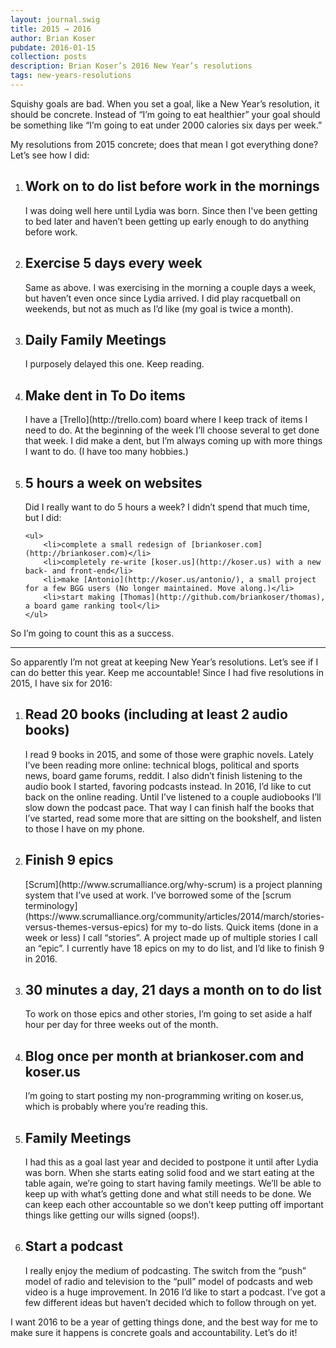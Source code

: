 ```yaml
---
layout: journal.swig
title: 2015 → 2016
author: Brian Koser
pubdate: 2016-01-15
collection: posts
description: Brian Koser’s 2016 New Year’s resolutions
tags: new-years-resolutions
---
```


Squishy goals are bad. When you set a goal, like a New Year’s resolution, it should be concrete. Instead of “I’m going to eat healthier” your goal should be something like “I’m going to eat under 2000 calories six days per week.” 

My resolutions from 2015 concrete; does that mean I got everything done? Let’s see how I did:

<ol>
<li>
    <h2>Work on to do list before work in the mornings</h2>
    I was doing well here until Lydia was born. Since then I've been getting to bed later and haven’t been getting up early enough to do anything before work.
</li>

<li>
    <h2>Exercise 5 days every week</h2>
    Same as above. I was exercising in the morning a couple days a week, but haven’t even once since Lydia arrived. I did play racquetball on weekends, but not as much as I’d like (my goal is twice a month).
</li>

<li>
    <h2>Daily Family Meetings</h2>
    I purposely delayed this one. Keep reading.
</li>

<li>
    <h2>Make dent in To Do items</h2>
    I have a [Trello](http://trello.com) board where I keep track of items I need to do. At the beginning of the week I’ll choose several to get done that week. I did make a dent, but I’m always coming up with more things I want to do. (I have too many hobbies.)
</li>

<li>
    <h2>5 hours a week on websites</h2>
    Did I really want to do 5 hours a week? I didn’t spend that much time, but I did:

    <ul>
        <li>complete a small redesign of [briankoser.com](http://briankoser.com)</li>
        <li>completely re-write [koser.us](http://koser.us) with a new back- and front-end</li>
        <li>make [Antonio](http://koser.us/antonio/), a small project for a few BGG users (No longer maintained. Move along.)</li>
        <li>start making [Thomas](http://github.com/briankoser/thomas), a board game ranking tool</li>
    </ul>
</li>
</ol>

So I’m going to count this as a success.

<hr class="fleuron">

So apparently I’m not great at keeping New Year’s resolutions. Let’s see if I can do better this year. Keep me accountable! Since I had five resolutions in 2015, I have six for 2016:

<ol>
<li>
    <h2>Read 20 books (including at least 2 audio books)</h2>
    I read 9 books in 2015, and some of those were graphic novels. Lately I’ve been reading more online: technical blogs, political and sports news, board game forums, reddit. I also didn’t finish listening to the audio book I started, favoring podcasts instead. In 2016, I’d like to cut back on the online reading. Until I’ve listened to a couple audiobooks I’ll slow down the podcast pace. That way I can finish half the books that I’ve started, read some more that are sitting on the bookshelf, and listen to those I have on my phone.
</li>
<li>
    <h2>Finish 9 epics</h2>
    [Scrum](http://www.scrumalliance.org/why-scrum) is a project planning system that I’ve used at work. I’ve borrowed some of the [scrum terminology](https://www.scrumalliance.org/community/articles/2014/march/stories-versus-themes-versus-epics) for my to-do lists. Quick items (done in a week or less) I call “stories”. A project made up of multiple stories I call an “epic”. I currently have 18 epics on my to do list, and I’d like to finish 9 in 2016.
</li>
<li>
    <h2>30 minutes a day, 21 days a month on to do list</h2>
    To work on those epics and other stories, I’m going to set aside a half hour per day for three weeks out of the month.
</li>
<li>
    <h2>Blog once per month at briankoser.com and koser.us</h2>
    I’m going to start posting my non-programming writing on koser.us, which is probably where you’re reading this.
</li>
<li>
    <h2>Family Meetings</h2>
    I had this as a goal last year and decided to postpone it until after Lydia was born. When she starts eating solid food and we start eating at the table again, we’re going to start having family meetings. We’ll be able to keep up with what’s getting done and what still needs to be done. We can keep each other accountable so we don’t keep putting off important things like getting our wills signed (oops!).
</li>
<li>
    <h2>Start a podcast</h2>
    I really enjoy the medium of podcasting. The switch from the “push” model of radio and television to the “pull” model of podcasts and web video is a huge improvement. In 2016 I’d like to start a podcast. I’ve got a few different ideas but haven’t decided which to follow through on yet.
</li>
</ol>

I want 2016 to be a year of getting things done, and the best way for me to make sure it happens is concrete goals and accountability. Let’s do it!